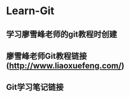 # Learn-Git
## 学习廖雪峰老师的git教程时创建<br/>
## 廖雪峰老师Git教程链接(http://www.liaoxuefeng.com/)<br/>
## Git学习笔记链接<br/>

